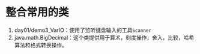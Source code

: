 # 整合常用的类
1. day01/demo3_VarIO：使用了监听键盘输入的工具`Scanner`
2. java.math.BigDecimal：这个类提供用于算术，刻度操作，舍入，比较，哈希算法和格式转换操作。




























































